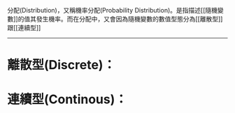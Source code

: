 分配(Distribution)，又稱機率分配(Probability Distribution)。是指描述[[隨機變數]]的值其發生機率。而在分配中，又會因為隨機變數的數值型態分為[[離散型]]跟[[連續型]]
- - -
# 離散型(Discrete)：

# 連續型(Continous)：